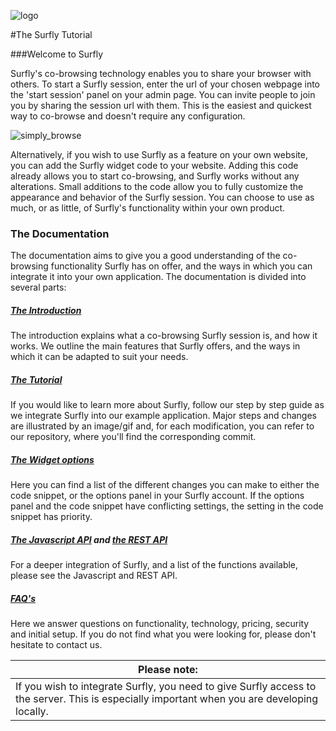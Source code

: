 ![logo](/images/logosmall.png)

#The Surfly Tutorial


###Welcome to Surfly

Surfly's co-browsing technology enables you to share your browser with others. To start a Surfly session, enter the url of your chosen webpage into the 'start session' panel on your admin page. You can invite people to join you by sharing the session url with them. This is the easiest and quickest way to co-browse and doesn't require any configuration.

![simply_browse](images/simplybrowse.jpg)

Alternatively, if you wish to use Surfly as a feature on your own website, you can add the Surfly widget code to your website. Adding this code already allows you to start co-browsing, and Surfly works without any alterations. Small additions to the code allow you to fully customize the appearance and behavior of the Surfly session. You can choose to use as much, or as little, of Surfly's functionality within your own product.

### The Documentation

The documentation aims to give you a good understanding of the co-browsing functionality Surfly has on offer, and the ways in which you can integrate it into your own application. The documentation is divided into several parts:                     

##### [The Introduction](#introduction)

The introduction explains what a co-browsing Surfly session is, and how it works. We outline the main features that Surfly offers, and the ways in which it can be adapted to suit your needs.

##### [The Tutorial](#tutorial)

If you would like to learn more about Surfly, follow our step by step guide as we integrate Surfly into our example application. 
Major steps and changes are illustrated by an image/gif and, for each modification, you can refer to our repository, where you'll find the corresponding commit.

##### [The Widget options](widget_options)

Here you can find a list of the different changes you can make to either the code snippet, or the options panel in your Surfly account. If the options panel and the code snippet have conflicting settings, the setting in the code snippet has priority.

##### [The Javascript API](#javascript_api) and [the REST API](rest_api)

For a deeper integration of Surfly, and a list of the functions available, please see the Javascript and REST API.

##### [FAQ's](#faqs)

Here we answer questions on functionality, technology, pricing, security and initial setup.
If you do not find what you were looking for, please don't hesitate to contact us.

| Please note: |
| ------------- | 
| If you wish to integrate Surfly, you need to give Surfly access to the server. This is especially important when you are developing locally.  | 



